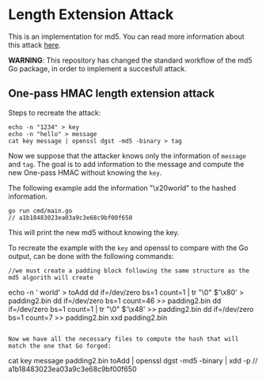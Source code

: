 # Length Extension Attack

This is an implementation for md5. You can read more information about this attack [here](https://en.wikipedia.org/wiki/Length_extension_attack).

**WARNING**: This repository has changed the standard workflow of the md5 Go package, in order to implement a succesfull attack. 


## One-pass HMAC length extension attack

Steps to recreate the attack:

```
echo -n "1234" > key
echo -n "hello" > message
cat key message | openssl dgst -md5 -binary > tag
```

Now we suppose that the attacker knows only the information of `message` and `tag`. The goal is to add information to the message and compute the new One-pass HMAC without knowing the `key`. 

The following example add the information "\x20world" to the hashed information.

```
go run cmd/main.go
// a1b18483023ea03a9c3e68c9bf00f650
```

This will print the new md5 without knowing the key.

To recreate the example with the `key` and openssl to compare with the Go output, can be done with the following commands:

```
//we must create a padding block following the same structure as the md5 algorith will create

```
echo -n ' world' > toAdd
dd if=/dev/zero bs=1 count=1 | tr "\0" $'\x80' > padding2.bin
dd if=/dev/zero bs=1 count=46 >> padding2.bin
dd if=/dev/zero bs=1 count=1 | tr "\0" $'\x48' >> padding2.bin
dd if=/dev/zero bs=1 count=7 >> padding2.bin
xxd padding2.bin
```

Now we have all the necessary files to compute the hash that will match the one that Go forged:

```
cat key message padding2.bin toAdd | openssl dgst -md5 -binary | xdd -p
// a1b18483023ea03a9c3e68c9bf00f650
```


